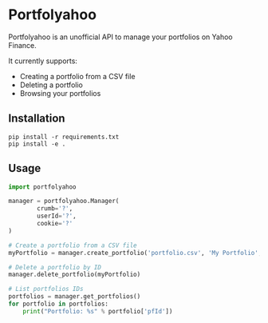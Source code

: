 # Portfolyahoo
Portfolyahoo is an unofficial API to manage your portfolios on Yahoo Finance.

It currently supports:
- Creating a portfolio from a CSV file
- Deleting a portfolio
- Browsing your portfolios

## Installation
```properties
pip install -r requirements.txt
pip install -e .
```

## Usage
```python
import portfolyahoo

manager = portfolyahoo.Manager(
		crumb='?',
		userId='?',
		cookie='?'
)

# Create a portfolio from a CSV file
myPortfolio = manager.create_portfolio('portfolio.csv', 'My Portfolio', 'USD')

# Delete a portfolio by ID
manager.delete_portfolio(myPortfolio)

# List portfolios IDs
portfolios = manager.get_portfolios()
for portfolio in portfolios:
    print("Portfolio: %s" % portfolio['pfId'])
```